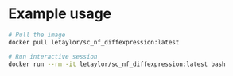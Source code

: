 
# Example usage

```bash
# Pull the image
docker pull letaylor/sc_nf_diffexpression:latest

# Run interactive session
docker run --rm -it letaylor/sc_nf_diffexpression:latest bash
```
